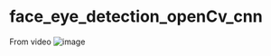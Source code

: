 # face_eye_detection_openCv_cnn
From video
![image](https://github.com/Arti-1196/face_eye_detection_openCv_cnn/assets/79993960/ce1f2c2c-d9fa-4ba9-ba54-51ad96dbc519)


